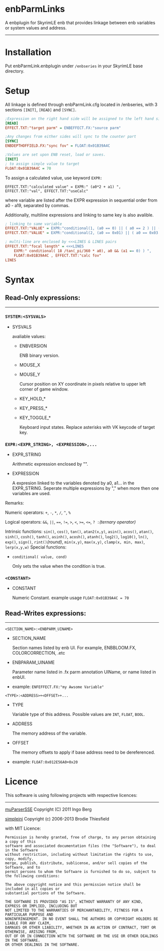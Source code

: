 # enbParmLinks
A enbplugin for SkyrimLE enb that provides linkage between enb variables or system values and address.
___

# Installation
Put enbParmLink.enbplugin under `/enbseries` in your SkyrimLE base directory.

# Setup
All linkage is defined through enbParmLink.cfg located in /enbseries, with 3 sections `[INIT]`, `[READ]` and `[SYNC]`.
```ini
;Expression on the right hand side will be assigned to the left hand side.
[READ]
EFFECT.TXT:"target parm" = ENBEFFECT.FX:"source parm"

;Any changes from either sides will sync to the counter part
[SYNC]
ENBDEPTHOFFIELD.FX:"sync fov" = FLOAT:0x01B39A4C

;Values are set upon ENB reset, load or saves.
[INIT] 
; to assign simple value to target
FLOAT:0x01B39A4C = 70
```
To assign a calculated value, use keyword `EXPR:`
```
EFFECT.TXT:"calculated value" = EXPR:" (a0*2 + a1) ", EFFECT.TXT:"val", EFFECT.TXT:"useCalc"
```
where variable are listed after the EXPR expression in sequential order from a0 - a19, separated by commas.

Additionally, multiline expressions and linking to same key is also avalible.
```ini
; linking to same variable
EFFECT.TXT:"VALUE" = EXPR:"conditional(1, (a0 == 0) || ( a0 == 2 ) || (a0 == 4) )", EFFECT.TXT:"raw"
EFFECT.TXT:"VALUE" = EXPR:"conditional(2, (a0 == 0x01) || ( a0 == 0x03 ) || (a0 == 0x05) )", EFFECT.TXT:"raw"

; multi-line are enclosed by <<<LINES & LINES pairs
EFFECT.TXT:"focal length" = <<<LINES
    EXPR:" conditional( 18 /tan(_pi/360 * a0), a0 && (a1 == 0) ) ", 
    FLOAT:0x01B39A4C , EFFECT.TXT:"calc fov"
LINES
```

# Syntax
## Read-Only expressions:
___
### `SYSTEM:<SYSVALS>`

+ SYSVALS

   avaliable values:
   + ENBVERSION
   
      ENB binary version.
   + MOUSE_X
   + MOUSE_Y

      Cursor position on XY coordinate in pixels relative to upper left corner of game window.
   + KEY_HOLD_*
   + KEY_PRESS_*
   + KEY_TOGGLE_*

      Keyboard input states. Replace asterisks with VK keycode of target key.


### `EXPR:<EXPR_STRING>, <EXPRESSION>,...`
+ EXPR_STRING

   Arithmetic expression enclosed by "".
+ EXPRESSION

   A expresion linked to the variables denoted by a0, a1... in the EXPR_STRING. 
   Seperate multiple expressions by "," when more then one variables are used.
   
Remarks:

   Numeric operators: `+`, `-`, `*`, `/`, `^`, `%`
   
   Logical operators: `&&`, `||`, `==`, `!=`, `>`, `<`, `>=`, `<=`, `? :`*(ternary operator)*
   
   Intrinsic functions: `sin()`, `cos()`, `tan()`, `atan2(x,y)`, `asin()`, `acos()`, `atan()`, `sinh()`, `cosh()`, `tanh()`, `asinh()`, `acosh()`, `atanh()`, `log2()`, `log10()`, `ln()`, `exp()`, `sign()`, `rint()`*(round)*, `min(x,y)`, `max(x,y)`, `clamp(x, min, max)`, `lerp(x,y,w)`
   Special functions: 
   * `conditional( value, cond)`
      
      Only sets the value when the condition is true.
   
### `<CONSTANT>`
+ CONSTANT

   Numeric Constant. example usage `FLOAT:0x01B39A4C = 70`


## Read-Writes expressions:
___
`<SECTION_NAME>:<ENBPARM_UINAME>`
+ SECTION_NAME

   Section names listed by enb UI. For example, ENBBLOOM.FX, COLORCORRECTION, .etc
+ ENBPARAM_UINAME

   Parameter name listed in .fx parm annotation UIName, or name listed in enbUI.
+ example: `ENFEFFECT.FX:"my Awsome Variable"`
 
`<TYPE>:<ADDRESS>+<OFFSET>+...`
+ TYPE

   Variable type of this address. Possible values are `INT`, `FLOAT`, `BOOL`.
+ ADDRESS

   The memory address of the variable.
+ OFFSET

   The memory offsets to apply if base address need to be dereferenced. 
+ example: `FLOAT:0x012E56A0+0x20`

# Licence

This software is using following projects with respective licences:
___
  [muParserSSE](https://github.com/beltoforion/muparsersse) Copyright (C) 2011 Ingo Berg
  
  [simpleini](https://github.com/brofield/simpleini) Copyright (c) 2006-2013 Brodie Thiesfield
  
  with MIT Licence:
  ```
  Permission is hereby granted, free of charge, to any person obtaining a copy of this 
  software and associated documentation files (the "Software"), to deal in the Software
  without restriction, including without limitation the rights to use, copy, modify, 
  merge, publish, distribute, sublicense, and/or sell copies of the Software, and to 
  permit persons to whom the Software is furnished to do so, subject to the following conditions:

  The above copyright notice and this permission notice shall be included in all copies or 
  substantial portions of the Software.

  THE SOFTWARE IS PROVIDED "AS IS", WITHOUT WARRANTY OF ANY KIND, EXPRESS OR IMPLIED, INCLUDING BUT
  NOT LIMITED TO THE WARRANTIES OF MERCHANTABILITY, FITNESS FOR A PARTICULAR PURPOSE AND 
  NONINFRINGEMENT. IN NO EVENT SHALL THE AUTHORS OR COPYRIGHT HOLDERS BE LIABLE FOR ANY CLAIM, 
  DAMAGES OR OTHER LIABILITY, WHETHER IN AN ACTION OF CONTRACT, TORT OR OTHERWISE, ARISING FROM, 
  OUT OF OR IN CONNECTION WITH THE SOFTWARE OR THE USE OR OTHER DEALINGS IN THE SOFTWARE. 
  OR OTHER DEALINGS IN THE SOFTWARE.
  ```
